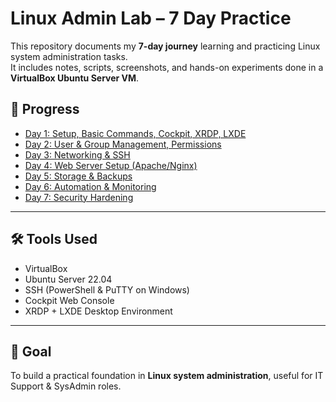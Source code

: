 # Linux Admin Lab – 7 Day Practice

This repository documents my **7-day journey** learning and practicing Linux system administration tasks.  
It includes notes, scripts, screenshots, and hands-on experiments done in a **VirtualBox Ubuntu Server VM**.

## 📅 Progress
- [Day 1: Setup, Basic Commands, Cockpit, XRDP, LXDE](linux-Admin-lab/Day1/README.md)
- [Day 2: User & Group Management, Permissions](day2/README.md)
- [Day 3: Networking & SSH](day3/README.md)
- [Day 4: Web Server Setup (Apache/Nginx)](day4/README.md)
- [Day 5: Storage & Backups](day5/README.md)
- [Day 6: Automation & Monitoring](day6/README.md)
- [Day 7: Security Hardening](day7/README.md)

---

## 🛠 Tools Used
- VirtualBox  
- Ubuntu Server 22.04  
- SSH (PowerShell & PuTTY on Windows)  
- Cockpit Web Console  
- XRDP + LXDE Desktop Environment  

---

## 🎯 Goal
To build a practical foundation in **Linux system administration**, useful for IT Support & SysAdmin roles.
